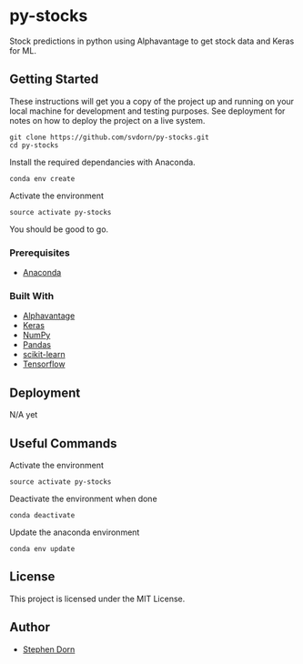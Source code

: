 # py-stocks
Stock predictions in python using Alphavantage to get stock data and Keras for ML.

## Getting Started

These instructions will get you a copy of the project up and running on your local machine for development and testing purposes. See deployment for notes on how to deploy the project on a live system.
```
git clone https://github.com/svdorn/py-stocks.git
cd py-stocks
```
Install the required dependancies with Anaconda.
```
conda env create
```
Activate the environment
```
source activate py-stocks
```
You should be good to go.

### Prerequisites

* [Anaconda](https://www.anaconda.com/download/)

### Built With

* [Alphavantage](https://www.alphavantage.co)
* [Keras](https://keras.io/)
* [NumPy](https://numpy.org/)
* [Pandas](https://pandas.pydata.org/)
* [scikit-learn](https://scikit-learn.org/stable/)
* [Tensorflow](https://www.tensorflow.org/)

## Deployment

N/A yet

## Useful Commands

Activate the environment
```
source activate py-stocks
```
Deactivate the environment when done
```
conda deactivate
```
Update the anaconda environment
```
conda env update
```

## License

This project is licensed under the MIT License.

## Author

* [Stephen Dorn](https://stephendorn.com)
